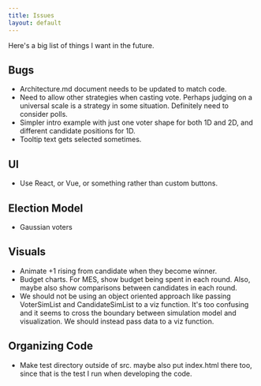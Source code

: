 ```yaml
---
title: Issues
layout: default
---
```


Here's a big list of things I want in the future.

## Bugs

* Architecture.md document needs to be updated to match code.
* Need to allow other strategies when casting vote. Perhaps judging on a universal scale is a strategy in some situation. Definitely need to consider polls.
* Simpler intro example with just one voter shape for both 1D and 2D, and different candidate positions for 1D.
* Tooltip text gets selected sometimes.

## UI

* Use React, or Vue, or something rather than custom buttons.

## Election Model

* Gaussian voters

## Visuals

* Animate +1 rising from candidate when they become winner.
* Budget charts. For MES, show budget being spent in each round. Also, maybe also show comparisons between candidates in each round.
* We should not be using an object oriented approach like passing VoterSimList and CandidateSimList to a viz function. It's too confusing and it seems to cross the boundary between simulation model and visualization. We should instead pass data to a viz function.

## Organizing Code

* Make test directory outside of src. maybe also put index.html there too, since that is the test I run when developing the code.